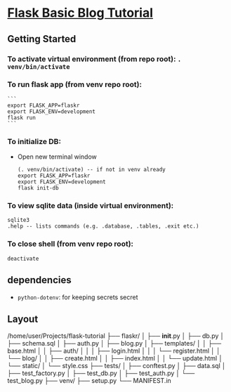 # [Flask Basic Blog Tutorial](https://flask.palletsprojects.com/en/1.1.x/tutorial/)
## Getting Started
### To activate virtual environment (from repo root): `. venv/bin/activate`
### To run flask app (from venv repo root):
    ```
    export FLASK_APP=flaskr
    export FLASK_ENV=development
    flask run
    ```
### To initialize DB:
  * Open new terminal window
    ```
    (. venv/bin/activate) -- if not in venv already
    export FLASK_APP=flaskr
    export FLASK_ENV=development
    flask init-db
    ```
### To view sqlite data (inside virtual environment):
```
sqlite3
.help -- lists commands (e.g. .database, .tables, .exit etc.)
```
### To close shell (from venv repo root): 
```
deactivate
```
## dependencies
* `python-dotenv`: for keeping secrets secret
## Layout
/home/user/Projects/flask-tutorial
├── flaskr/
│   ├── __init__.py
│   ├── db.py
│   ├── schema.sql
│   ├── auth.py
│   ├── blog.py
│   ├── templates/
│   │   ├── base.html
│   │   ├── auth/
│   │   │   ├── login.html
│   │   │   └── register.html
│   │   └── blog/
│   │       ├── create.html
│   │       ├── index.html
│   │       └── update.html
│   └── static/
│       └── style.css
├── tests/
│   ├── conftest.py
│   ├── data.sql
│   ├── test_factory.py
│   ├── test_db.py
│   ├── test_auth.py
│   └── test_blog.py
├── venv/
├── setup.py
└── MANIFEST.in